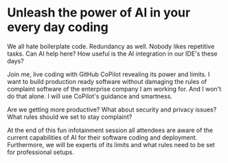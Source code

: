 # Unleash the power of AI in your every day coding

We all hate boilerplate code. Redundancy as well. Nobody likes repetitive tasks. Can AI help here? How useful is the AI integration in our IDE's these days?

Join me, live coding with GitHub CoPilot revealing its power and limits. I want to build production ready software without damaging the rules of complaint software of the enterprise company I am working for. And I won't do that alone. I will use CoPilot's guidance and smartness.



Are we getting more productive? What about security and privacy issues? What rules should we set to stay complaint?



At the end of this fun infotainment session all attendees are aware of the current capabilities of AI for their software coding and deployment. Furthermore, we will be experts of its limits and what rules need to be set for professional setups.